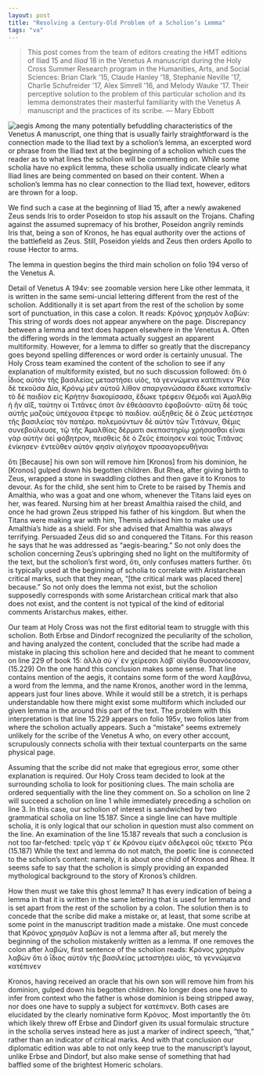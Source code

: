 ```yaml
---
layout: post
title: "Resolving a Century-Old Problem of a Scholion’s Lemma"
tags: "va"
---
```



>This post comes from the team of editors creating the HMT editions of Iliad 15 and *Iliad* 18 in the Venetus A manuscript during the Holy Cross Summer Research program in the Humanities, Arts, and Social Sciences: Brian Clark '15, Claude Hanley '18, Stephanie Neville '17, Charlie Schufreider '17, Alex Simrell '16, and Melody Wauke '17. Their perceptive solution to the problem of this particular scholion and its lemma demonstrates their masterful familiarity with the Venetus A manuscript and the practices of its scribe. — Mary Ebbott

![aegis](/assets/blogimgs/Aegis.png) Among the many potentially befuddling characteristics of the Venetus A manuscript, one thing that is usually fairly straightforward is the connection made to the Iliad text by a scholion’s lemma, an excerpted word or phrase from the Iliad text at the beginning of a scholion which cues the reader as to what lines the scholion will be commenting on. While some scholia have no explicit lemma, these scholia usually indicate clearly what Iliad lines are being commented on based on their content. When a scholion’s lemma has no clear connection to the Iliad text, however, editors are thrown for a loop. 

We find such a case at the beginning of Iliad 15, after a newly awakened Zeus sends Iris to order Poseidon to stop his assault on the Trojans. Chafing against the assumed supremacy of his brother, Poseidon angrily reminds Iris that, being a son of Kronos, he has equal authority over the actions of the battlefield as Zeus. Still, Poseidon yields and Zeus then orders Apollo to rouse Hector to arms.

The lemma in question begins the third main scholion on folio 194 verso of the Venetus A.


Detail of Venetus A 194v: see zoomable version here
Like other lemmata, it is written in the same semi-uncial lettering different from the rest of the scholion. Additionally it is set apart from the rest of the scholion by some sort of punctuation, in this case a colon. It reads:
Κρόνος χρησμὸν λαβὼν:
This string of words does not appear anywhere on the page. Discrepancy between a lemma and text does happen elsewhere in the Venetus A. Often the differing words in the lemmata actually suggest an apparent multiformity. However, for a lemma to differ so greatly that the discrepancy goes beyond spelling differences or word order is certainly unusual. The Holy Cross team examined the content of the scholion to see if any explanation of multiformity existed, but no such discussion followed:
ὅτι ὀ ΐδιος αὐτὸν τῆς βασιλείας μεταστήσει υἱὸς, τὰ γεννώμενα κατέπινεν Ῥέα δὲ τεκοῦσα Δία, Κρόνῳ μὲν αὐτοῦ λίθον σπαργανώσασα ἔδωκε καταπιεῖν· τὸ δὲ παιδίον εἰς Κρήτην διακομίσασα, ἔδωκε τρέφειν Θέμοδι καὶ Ἀμαλθίᾳ ἡ ἢν αἴξ, ταύτην οἱ Τιτᾶνες ὁποτ ἂν ἐθεάσαντο ἐφοβοῦντο· αὕτη δὲ τοὺς αὑτῆς μαζοὺς ὑπέχουσα ἔτρεφε τὸ παιδίον. αὐξηθεὶς δὲ ὁ Ζεὺς μετέστησε τῆς βασιλείας τὸν πατέρα. πολεμούντων δὲ αὐτὸν τῶν Τιτάνων, Θέμις συνεβούλευσε, τῷ τῆς Ἀμαλθίας δέρματι σκεπαστηρίῳ χρήσασθαι εἶναι γὰρ αὐτὴν ἀεί φόβητρον, πεισθεὶς δὲ ὁ Ζεῦς ἐποίησεν καὶ τοὺς Τιτᾶνας ἐνίκησεν· ἐντεῦθεν αὐτὸν φησὶν αἰγήοχον προσαγορευθῆναι

ὅτι [Because] his own son will remove him [Kronos] from his dominion, he [Kronos] gulped down his begotten children. But Rhea, after giving birth to Zeus, wrapped a stone in swaddling clothes and then gave it to Kronos to devour. As for the child, she sent him to Crete to be raised by Themis and Amalthia, who was a goat and one whom, whenever the Titans laid eyes on her, was feared. Nursing him at her breast Amalthia raised the child, and once he had grown Zeus stripped his father of his kingdom. But when the Titans were making war with him, Themis advised him to make use of Amalthia’s hide as a shield. For she advised that Amalthia was always terrifying. Persuaded Zeus did so and conquered the Titans. For this reason he says that he was addressed as “aegis-bearing.”
So not only does the scholion concerning Zeus’s upbringing shed no light on the multiformity of the text, but the scholion’s first word, ὅτι, only confuses matters further. ὅτι is typically used at the beginning of scholia to correlate with Aristarchean critical marks, such that they mean, “[the critical mark was placed there] because.” So not only does the lemma not exist, but the scholion supposedly corresponds with some Aristarchean critical mark that also does not exist, and the content is not typical of the kind of editorial comments Aristarchus makes, either.

Our team at Holy Cross was not the first editorial team to struggle with this scholion. Both Erbse and Dindorf recognized the peculiarity of the scholion, and having analyzed the content, concluded that the scribe had made a mistake in placing this scholion here and decided that he meant to comment on line 229 of book 15:
ἀλλὰ σύ γ᾽ ἐν χείρεσσι λάβ᾽ αἰγίδα θυσσανόεσσαν, (15.229)
On the one hand this conclusion makes some sense. That line contains mention of the aegis, it contains some form of the word λαμβάνω, a word from the lemma, and the name Kronos, another word in the lemma, appears just four lines above. While it would still be a stretch, it is perhaps understandable how there might exist some multiform which included our given lemma in the around this part of the text. The problem with this interpretation is that line 15.229 appears on folio 195v, two folios later from where the scholion actually appears. Such a “mistake” seems extremely unlikely for the scribe of the Venetus A who, on every other account, scrupulously connects scholia with their textual counterparts on the same physical page.

Assuming that the scribe did not make that egregious error, some other explanation is required. Our Holy Cross team decided to look at the surrounding scholia to look for positioning clues. The main scholia are ordered sequentially with the line they comment on. So a scholion on line 2 will succeed a scholion on line 1 while immediately preceding a scholion on line 3. In this case, our scholion of interest is sandwiched by two grammatical scholia on line 15.187. Since a single line can have multiple scholia, it is only logical that our scholion in question must also comment on the line. An examination of the line 15.187 reveals that such a conclusion is not too far-fetched:
τρεῖς γάρ τ᾽ ἐκ Κρόνου εἰμὲν ἀδελφεοὶ οὓς τέκετο Ῥέα (15.187)
While the text and lemma do not match, the poetic line is connected to the scholion’s content: namely, it is about one child of Kronos and Rhea. It seems safe to say that the scholion is simply providing an expanded mythological background to the story of Kronos’s children.

How then must we take this ghost lemma? It has every indication of being a lemma in that it is written in the same lettering that is used for lemmata and is set apart from the rest of the scholion by a colon. The solution then is to concede that the scribe did make a mistake or, at least, that some scribe at some point in the manuscript tradition made a mistake. One must concede that Κρόνος χρησμὸν λαβὼν is not a lemma after all, but merely the beginning of the scholion mistakenly written as a lemma. If one removes the colon after λαβὼν, first sentence of the scholion reads:
Κρόνος χρησμὸν λαβὼν ὅτι ὀ ΐδιος αὐτὸν τῆς βασιλείας μεταστήσει υἱὸς, τὰ γεννώμενα κατέπινεν

Kronos, having received an oracle that his own son will remove him from his dominion, gulped down his begotten children.
No longer does one have to infer from context who the father is whose dominion is being stripped away, nor does one have to supply a subject for κατέπινεν. Both cases are elucidated by the clearly nominative form Κρόνος. Most importantly the ὅτι which likely threw off Erbse and Dindorf given its usual formulaic structure in the scholia serves instead here as just a marker of indirect speech, “that,” rather than an indicator of critical marks. And with that conclusion our diplomatic edition was able to not only keep true to the manuscript’s layout, unlike Erbse and Dindorf, but also make sense of something that had baffled some of the brightest Homeric scholars.
